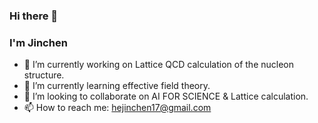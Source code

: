 ### Hi there 👋

### I'm Jinchen

- 🔭 I’m currently working on Lattice QCD calculation of the nucleon structure.
- 🌱 I’m currently learning effective field theory.
- 👯 I’m looking to collaborate on AI FOR SCIENCE & Lattice calculation.
- 📫 How to reach me: hejinchen17@gmail.com

<!--
**Greyyy-HJC/Greyyy-HJC** is a ✨ _special_ ✨ repository because its `README.md` (this file) appears on your GitHub profile.

Here are some ideas to get you started:

- 🔭 I’m currently working on ...
- 🌱 I’m currently learning ...
- 👯 I’m looking to collaborate on ...
- 🤔 I’m looking for help with ...
- 💬 Ask me about ...
- 📫 How to reach me: ...
- 😄 Pronouns: ...
- ⚡ Fun fact: ...
-->

